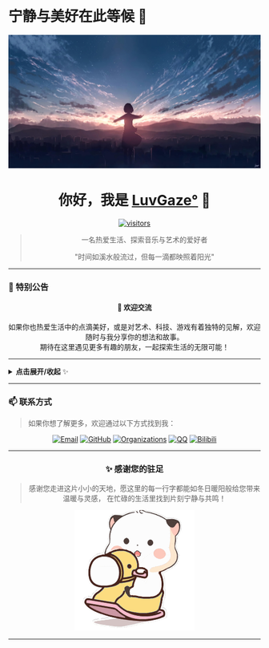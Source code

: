 # 宁静与美好在此等候 🍵

![加载图片](Picture/Background.jpg)

<div align="center">

# 你好，我是 [LuvGaze°](https://github.com/LuvGaze) 👋

[![visitors](https://visitor-badge.laobi.icu/badge?page_id=LuvGaze.LuvGaze)](https://github.com/LuvGaze)

> 一名热爱生活、探索音乐与艺术的爱好者
> 
>"时间如溪水般流过，但每一滴都映照着阳光"

</div>

---

### 🎯 特别公告 

<div align="center">

#### 🌈 欢迎交流 

如果你也热爱生活中的点滴美好，或是对艺术、科技、游戏有着独特的见解，欢迎随时与我分享你的想法和故事。  
期待在这里遇见更多有趣的朋友，一起探索生活的无限可能！

</div>

---
[//]: 全局展开/收起　　　开始
<details>
  <summary><strong>点击展开/收起</strong> ✨</summary>

### 📚 已开源项目 

<details open>
  <summary><strong>点击展开/收起</strong> ✨</summary>

| 项目 | 更新状态 | 简述 |
|------|---------|------|
| [**大学期间乱七八糟的文件**](https://github.com/LuvGaze/School/tree/其他) | 随缘更新 | 大学学习资料整理 |
| [**数字图像处理**](https://github.com/LuvGaze/School/tree/数字图像处理) | ~~结项~~ | 图像处理相关项目 |
| [**Python**](https://github.com/LuvGaze/School/tree/Python) | ~~结项~~ | Python学习记录 |
| [**单片机**](https://github.com/LuvGaze/School/tree/单片机) | ~~结项~~ | 单片机开发实践 |

</details>

---

### 🌟 推荐项目 

<details open>
  <summary><strong>点击展开/收起</strong> ✨</summary>

| 项目名称 | 描述 | 推荐指数 | 类别 |
|---------|------|----------|------|
| [**cursor-free-vip**](https://github.com/yeongpin/cursor-free-vip) | 自动重置机器ID，免费升级使用Cursor Pro功能 | ⭐⭐⭐⭐⭐ | 🛠️ 开发工具 |
| [**关圣云DNS去广告**](https://github.com/guandasheng/adguardhome) | TheBestAdrules，适用于Adguard Home的去广告dns规则 | ⭐⭐⭐⭐⭐⭐ | 🛡️ 网络工具 |
| [**RevokeMsgPatcher**](https://github.com/huiyadanli/RevokeMsgPatcher) | 适用于 Windows 下 PC 版微信/QQ/TIM的防撤回补丁 | ⭐⭐⭐⭐ | 💬 社交增强 |

> 💡 这些都是我个人使用过且觉得非常棒的项目，希望也能帮助到你！

</details>

---

### 👨‍💻 关于我 

<details open>
  <summary><strong>点击展开/收起</strong> ✨</summary>

#### 🎨 艺术创作
- 🎸 **吉他**：享受弹奏的过程，感受音乐的魅力(虽然还在路上)
- 🎤 **唱歌**： (室友有福了😅)

#### 🔬 科技探索
- 🤖 **人工智能**：
  - ChatGPT、Cursor 等 AI 工具的探索者
- 💻 **编程技能**：
  ```
  精通：
  ⬜⬜⬜ Python
  ⬜⬜ Java
  ⬜⬜ C语言
  
  学习中：
  ⬜ Vue.js
  ⬜⬜ HTML/CSS
  ```

#### 📖 文艺生活
- 📚 热爱阅读，尤其是散文和科技文章
- ✍️ 喜欢写作，记录生活的点点滴滴

#### 🎮 游戏世界
| 游戏 | 技能水平 | 游戏时长 |
|------|----------|----------|
| [Minecraft](https://www.minecraft.net) | 🌟🌟🌟🌟🌟 |
| [英雄联盟](https://www.leagueoflegends.com) | 🌟🌟🌟🌟|
| [QQ飞车](https://speedm.qq.com) | 🌟🌟🌟🌟🌟 |

</details>

---

### 🎯 技能展示 

<details open>
  <summary><strong>点击展开/收起</strong> ✨</summary>

#### 🌈 生活技能

| 技能 | 描述 | 熟练度 |
|------|------|--------|
| 🍳 **美食探索** | • 热爱尝试各地美食<br>• 会做一些简单料理 | ★★★★★ |
| 🏃 **运动健身** | • 每周健身房打卡<br>• 保持健康生活方式 | ★★★★☆ |
| 📸 **摄影** | • 喜欢记录生活瞬间<br>• 风光摄影爱好者 | ★★★☆☆ |

#### 🖥️ 编程技能

```text
Minecraft 开发    [██████████] 90%
Java 基础         [░░░░░░░░░░] 00%
Python 应用       [░░░░░░░░░░] 00%
Web 前端          [░░░░░░░░░░] 00%
```

</details>

---

[//]: 全局展开/收起　　　结束
</details>

---

### 📫 联系方式 

> 如果你想了解更多，欢迎通过以下方式找到我：

<div align="center">

[![Email](https://img.shields.io/badge/Email-Bnz277%40outlook.com-blue?style=flat-square&logo=microsoft-outlook)](mailto:Bnz277@outlook.com)
[![GitHub](https://img.shields.io/badge/GitHub-LuvGaze-black?style=flat-square&logo=github)](https://github.com/LuvGaze)
[![Organizations](https://img.shields.io/badge/Github-组织-pink?style=flat-square&logo=github)](https://github.com/LuvGazeiQQ)
[![QQ](https://img.shields.io/badge/QQ-联系-green?style=flat-square&logo=tencent-qq)](https://user.qzone.qq.com/2773434682)
[![Bilibili](https://img.shields.io/badge/Bilibili-B站-pink?style=flat-square&logo=bilibili)](https://space.bilibili.com/473335461)

</div>

---

<div align="center">

### ✨ 感谢您的驻足

> 感谢您走进这片小小的天地，愿这里的每一行字都能如冬日暖阳般给您带来温暖与灵感，
> 在忙碌的生活里找到片刻宁静与共鸣！

![加载图片](Picture/三团.gif)

</div>

---
